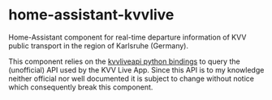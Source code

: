 # home-assistant-kvvlive
Home-Assistant component for real-time departure information of KVV public transport in the region of Karlsruhe (Germany).

This component relies on the [kvvliveapi python bindings](https://github.com/Nervengift/kvvliveapi) to query the (unofficial) API used by the KVV Live App. Since this API is to my knowledge neither official nor well documented it is subject to change without notice which consequently break this component.

